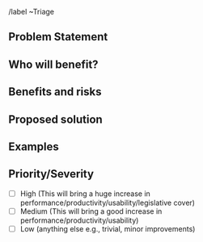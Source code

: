 <!-- Please do not change the below as it helps us to classify new issues. You are welcome to choose additional labels as needed. -->
/label ~Triage
## Problem Statement
<!-- What is the issue being faced and needs addressing? !-->

## Who will benefit?
<!-- Will this fix a problem that only one user has, or will it benefit a lot of people? !-->

## Benefits and risks
<!-- 
    What benefits does this bring? E.g.
        - reduced support issues
        - save error prone manual checks
        - automate manually intensive tasks
        
    What risks might this introduce? E.g.
        - May result in more data being shared with staff
        - Requires training materials to be updated
!-->

## Proposed solution
<!-- How would you like to see this issue resolved? !-->

## Examples
<!-- Are there any examples of this which exist in other software? !-->

## Priority/Severity
<!-- Please provide details on what factors are driving this priority/severity. The priority and severity assigned may be different to this !-->
- [ ] High (This will bring a huge increase in performance/productivity/usability/legislative cover)
- [ ] Medium (This will bring a good increase in performance/productivity/usability)
- [ ] Low (anything else e.g., trivial, minor improvements)